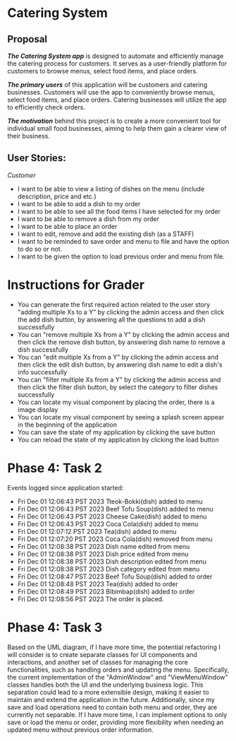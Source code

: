 # Catering System

## Proposal
***The Catering System app*** is designed to automate and efficiently manage the 
catering process for customers. It serves as a user-friendly 
platform for customers to browse menus, select food items, and place orders. 

***The primary users*** of this application will be customers and catering 
businesses. Customers will use the app to conveniently browse menus, select 
food items, and place orders. Catering businesses 
will utilize the app to efficiently check orders.

***The motivation*** behind this project is to create a more convenient tool for 
individual small food businesses, aiming to help them gain a clearer view 
of their business.

## User Stories:
*Customer*
- I want to be able to view a listing of dishes on the menu (include description, price and etc.)
- I want to be able to add a dish to my order
- I want to be able to see all the food items I have selected for my order
- I want to be able to remove a dish from my order
- I want to be able to place an order
- I want to edit, remove and add the existing dish (as a STAFF)
- I want to be reminded to save order and menu to file and have the option to do so or not. 
- I want to be given the option to load previous order and menu from file.

# Instructions for Grader
- You can generate the first required action related to the user story "adding multiple Xs to a Y" by clicking the admin access and then click the add dish button, by answering all the questions to add a dish successfully
- You can "remove multiple Xs from a Y" by clicking the admin access and then click the remove dish button, by answering dish name to remove a dish successfully
- You can "edit multiple Xs from a Y" by clicking the admin access and then click the edit dish button, by answering dish name to edit a dish's info successfully
- You can "filter multiple Xs from a Y" by clicking the admin access and then click the filter dish button, by select the category to filter dishes successfully
- You can locate my visual component by placing the order, there is a image display
- You can locate my visual component by seeing a splash screen appear in the beginning of the application 
- You can save the state of my application by clicking the save button
- You can reload the state of my application by clicking the load button

# Phase 4: Task 2
Events logged since application started:
- Fri Dec 01 12:06:43 PST 2023
Tteok-Bokki(dish) added to menu
- Fri Dec 01 12:06:43 PST 2023
Beef Tofu Soup(dish) added to menu
- Fri Dec 01 12:06:43 PST 2023
Cheese Cake(dish) added to menu
- Fri Dec 01 12:06:43 PST 2023
Coca Cola(dish) added to menu
- Fri Dec 01 12:07:12 PST 2023
Tea(dish) added to menu
- Fri Dec 01 12:07:20 PST 2023
Coca Cola(dish) removed from menu
- Fri Dec 01 12:08:38 PST 2023
Dish name edited from menu
- Fri Dec 01 12:08:38 PST 2023
Dish price edited from menu
- Fri Dec 01 12:08:38 PST 2023
Dish description edited from menu
- Fri Dec 01 12:08:38 PST 2023
Dish category edited from menu
- Fri Dec 01 12:08:47 PST 2023
Beef Tofu Soup(dish) added to order
- Fri Dec 01 12:08:48 PST 2023
Tea(dish) added to order
- Fri Dec 01 12:08:49 PST 2023
Bibimbap(dish) added to order
- Fri Dec 01 12:08:56 PST 2023
The order is placed.

# Phase 4: Task 3
Based on the UML diagram, if I have more time, the potential refactoring I will consider is to create separate classes for UI components and interactions, and another set of classes for managing the core functionalities, such as handling orders and updating the menu. Specifically, the current implementation of the "AdminWindow" and "ViewMenuWindow" classes handles both the UI and the underlying business logic. This separation could lead to a more extensible design, making it easier to maintain and extend the application in the future. Additionally, since my save and load operations need to contain both menu and order, they are currently not separable. If I have more time, I can implement options to only save or load the menu or order, providing more flexibility when needing an updated menu without previous order information.